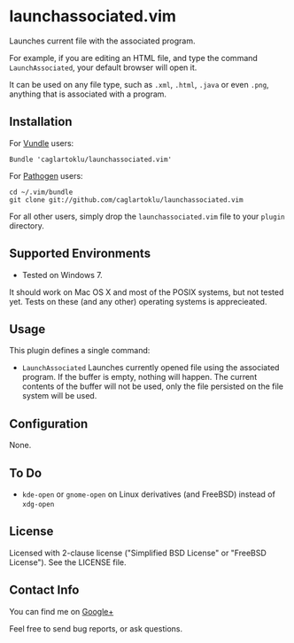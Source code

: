 # launchassociated.vim
Launches current file with the associated program.

For example, if you are editing an HTML file,
and type the command `LaunchAssociated`,
your default browser will open it.

It can be used on any file type, such as
`.xml`, `.html`, `.java` or even `.png`,
anything that is associated with a program.


## Installation

For [Vundle](https://github.com/gmarik/vundle) users:

    Bundle 'caglartoklu/launchassociated.vim'

For [Pathogen](https://github.com/tpope/vim-pathogen) users:

    cd ~/.vim/bundle
    git clone git://github.com/caglartoklu/launchassociated.vim

For all other users, simply drop the `launchassociated.vim` file to your
`plugin` directory.


## Supported Environments
- Tested on Windows 7.

It should work on Mac OS X and most of the POSIX systems, but not tested yet.
Tests on these (and any other) operating systems is apprecieated.


## Usage
This plugin defines a single command:

- `LaunchAssociated`
   Launches currently opened file using the associated program.
   If the buffer is empty, nothing will happen.
   The current contents of the buffer will not be used,
   only the file persisted on the file system will be used.


## Configuration
None.


## To Do

- `kde-open` or `gnome-open` on Linux derivatives (and FreeBSD)
  instead of `xdg-open`


## License
Licensed with 2-clause license ("Simplified BSD License" or "FreeBSD License").
See the LICENSE file.


## Contact Info
You can find me on
[Google+](https://plus.google.com/108566243864924912767/posts)

Feel free to send bug reports, or ask questions.
